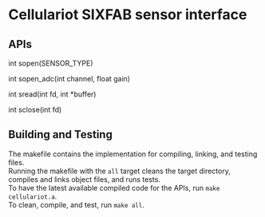 # Cellulariot SIXFAB sensor interface

## APIs
int sopen(SENSOR_TYPE)

int sopen_adc(int channel, float gain)

int sread(int fd, int *buffer)

int sclose(int fd)

## Building and Testing
The makefile contains the implementation for compiling, linking, and testing files.<br>
Running the makefile with the `all` target cleans the target directory, compiles and links object files, and runs tests.<br>
To have the latest available compiled code for the APIs, run `make cellulariot.a`.<br>
To clean, compile, and test, run `make all`.
